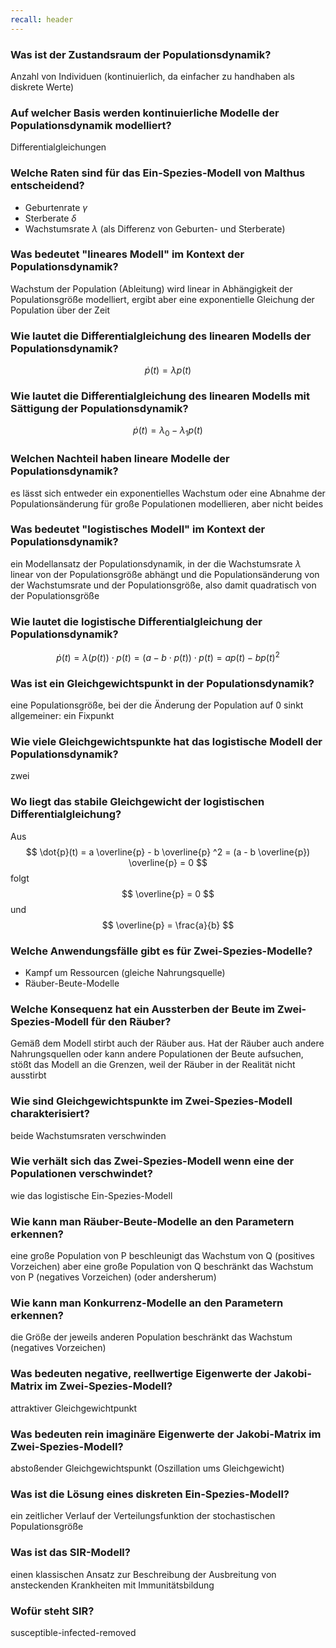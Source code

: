```yaml
---
recall: header
---
```


### Was ist der Zustandsraum der Populationsdynamik?

Anzahl von Individuen (kontinuierlich, da einfacher zu handhaben als diskrete Werte)

### Auf welcher Basis werden kontinuierliche Modelle der Populationsdynamik modelliert?

Differentialgleichungen

### Welche Raten sind für das Ein-Spezies-Modell von Malthus entscheidend?

- Geburtenrate $\gamma$
- Sterberate $\delta$
- Wachstumsrate $\lambda$ (als Differenz von Geburten- und Sterberate)

### Was bedeutet "lineares Modell" im Kontext der Populationsdynamik?

Wachstum der Population (Ableitung) wird linear in Abhängigkeit der Populationsgröße modelliert,
ergibt aber eine exponentielle Gleichung der Population über der Zeit

### Wie lautet die Differentialgleichung des linearen Modells der Populationsdynamik?

$$ \dot{p}(t) = \lambda p(t) $$

### Wie lautet die Differentialgleichung des linearen Modells mit Sättigung der Populationsdynamik?

$$ \dot{p}(t) = \lambda_0 - \lambda_1 p(t) $$

### Welchen Nachteil haben lineare Modelle der Populationsdynamik?

es lässt sich entweder ein exponentielles Wachstum oder eine Abnahme der Populationsänderung für
große Populationen modellieren, aber nicht beides

### Was bedeutet "logistisches Modell" im Kontext der Populationsdynamik?

ein Modellansatz der Populationsdynamik, in der die Wachstumsrate $\lambda$ linear von der
Populationsgröße abhängt und die Populationsänderung von der Wachstumsrate und der Populationsgröße,
also damit quadratisch von der Populationsgröße

### Wie lautet die logistische Differentialgleichung der Populationsdynamik?

$$ \dot{p}(t) = \lambda(p(t)) \cdot p(t) = (a-b \cdot p(t)) \cdot p(t) = ap(t) - bp(t)^2 $$

### Was ist ein Gleichgewichtspunkt in der Populationsdynamik?

eine Populationsgröße, bei der die Änderung der Population auf 0 sinkt  
allgemeiner: ein Fixpunkt

### Wie viele Gleichgewichtspunkte hat das logistische Modell der Populationsdynamik?

zwei

### Wo liegt das stabile Gleichgewicht der logistischen Differentialgleichung?

Aus 
$$ \dot{p}(t) = a \overline{p} - b  \overline{p} ^2 = (a - b \overline{p}) \overline{p} = 0 $$
folgt
$$ \overline{p} = 0 $$
und
$$ \overline{p} = \frac{a}{b} $$

### Welche Anwendungsfälle gibt es für Zwei-Spezies-Modelle?

- Kampf um Ressourcen (gleiche Nahrungsquelle)
- Räuber-Beute-Modelle

### Welche Konsequenz hat ein Aussterben der Beute im Zwei-Spezies-Modell für den Räuber?

Gemäß dem Modell stirbt auch der Räuber aus. Hat der Räuber auch andere Nahrungsquellen oder kann
andere Populationen der Beute aufsuchen, stößt das Modell an die Grenzen, weil der Räuber in der
Realität nicht ausstirbt

### Wie sind Gleichgewichtspunkte im Zwei-Spezies-Modell charakterisiert?

beide Wachstumsraten verschwinden

### Wie verhält sich das Zwei-Spezies-Modell wenn eine der Populationen verschwindet?

wie das logistische Ein-Spezies-Modell

### Wie kann man Räuber-Beute-Modelle an den Parametern erkennen?

eine große Population von P beschleunigt das Wachstum von Q (positives Vorzeichen) aber eine große
Population von Q beschränkt das Wachstum von P (negatives Vorzeichen) (oder andersherum)

### Wie kann man Konkurrenz-Modelle an den Parametern erkennen?

die Größe der jeweils anderen Population beschränkt das Wachstum (negatives Vorzeichen)

### Was bedeuten negative, reellwertige Eigenwerte der Jakobi-Matrix im Zwei-Spezies-Modell?

attraktiver Gleichgewichtpunkt

### Was bedeuten rein imaginäre Eigenwerte der Jakobi-Matrix im Zwei-Spezies-Modell?

abstoßender Gleichgewichtspunkt (Oszillation ums Gleichgewicht)

### Was ist die Lösung eines diskreten Ein-Spezies-Modell?

ein zeitlicher Verlauf der Verteilungsfunktion der stochastischen Populationsgröße

### Was ist das SIR-Modell?

einen klassischen Ansatz zur Beschreibung der Ausbreitung von ansteckenden Krankheiten mit
Immunitätsbildung

### Wofür steht SIR?

susceptible-infected-removed

